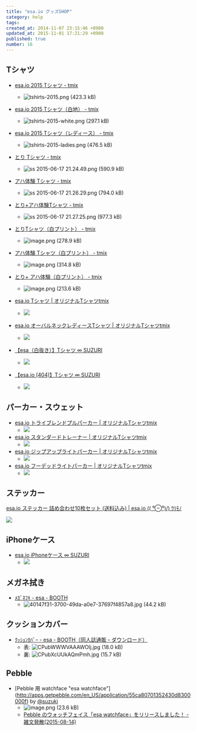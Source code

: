```yaml
---
title: "esa.io グッズSHOP"
category: help
tags: 
created_at: 2014-11-07 23:15:46 +0900
updated_at: 2015-11-01 17:21:29 +0900
published: true
number: 16
---
```


## Tシャツ

- [esa.io 2015 Tシャツ - tmix](http://tmix.jp/cart/detail?item_id=1855259)

    - ![tshirts-2015.png (423.3 kB)](https://img.esa.io/uploads/production/attachments/105/2015/06/14/2/ec4da0d0-a590-4ffd-a67f-99912468f1c5.png)


-   [esa.io 2015 Tシャツ（白地） - tmix](http://tmix.jp/cart/detail?item_id=1855097) 
  
    - ![tshirts-2015-white.png (297.1 kB)](https://img.esa.io/uploads/production/attachments/105/2015/06/14/2/37634ee9-5290-4add-9c3c-66add0d8a243.png)

- [esa.io 2015 Tシャツ（レディース） - tmix](http://tmix.jp/cart/detail?item_id=1855322)

    - ![tshirts-2015-ladies.png (476.5 kB)](https://img.esa.io/uploads/production/attachments/105/2015/06/14/2/f990f539-98cb-41de-9567-12cff60e77d4.png)

- [とり Tシャツ - tmix](http://tmix.jp/cart/detail?item_id=1871452)
    - ![ss 2015-06-17 21.24.49.png (590.9 kB)](https://img.esa.io/uploads/production/attachments/105/2015/06/17/1/3f17beb2-7379-406b-8f16-ee3ab4969c50.png)
- [アハ体験 Tシャツ - tmix](http://tmix.jp/cart/detail?item_id=1871700)
    - ![ss 2015-06-17 21.26.29.png (794.0 kB)](https://img.esa.io/uploads/production/attachments/105/2015/06/17/1/8b0daaa3-3ebb-4a91-b2e5-05b467c1ebf0.png)
- [とり+アハ体験Tシャツ - tmix](http://tmix.jp/cart/detail?item_id=1871681)
    - ![ss 2015-06-17 21.27.25.png (977.3 kB)](https://img.esa.io/uploads/production/attachments/105/2015/06/17/1/39bd340a-6fa9-472c-8814-9d182b94b637.png)
- [とりTシャツ（白プリント） - tmix](http://tmix.jp/cart/detail?item_id=1872376)
    - ![image.png (278.9 kB)](https://img.esa.io/uploads/production/attachments/105/2015/06/17/2/7180cb7c-7232-490b-bfd1-fc3b25363474.png)
- [アハ体験 Tシャツ（白プリント） - tmix](http://tmix.jp/cart/detail?item_id=1872451)
    - ![image.png (314.8 kB)](https://img.esa.io/uploads/production/attachments/105/2015/06/17/2/feb457e4-f1f3-45c7-9216-bf76520dc998.png)
- [とり+ アハ体験（白プリント） - tmix](http://tmix.jp/cart/detail?item_id=1872416)
    - ![image.png (213.6 kB)](https://img.esa.io/uploads/production/attachments/105/2015/06/17/2/75ad70ad-30d0-4070-9112-ff77fd592dd4.png)


- [esa.io Tシャツ | オリジナルTシャツtmix](http://tmix.jp/design/detail/1335991)
    - ![](http://img.tmix.jp/Cdx_inMt-OeGYLaKcKjIUfY6dn8=/resize/485x485/s3-ap-northeast-1.amazonaws.com/tmix-hon/resources/design/design_1335991/design_1335991_thumbnail_master_0.png?v=b3f25ad)

- [esa.io オーバルネックレディースTシャツ | オリジナルTシャツtmix](http://tmix.jp/design/detail/1336712)
    - ![](http://img.tmix.jp/t_q848xqrvb_Ism74CiEZ8eY8QA=/resize/485x485/s3-ap-northeast-1.amazonaws.com/tmix-hon/resources/design/design_1336712/design_1336712_thumbnail_master_0.png?v=39f44f4)

- [【esa（白抜き）】Tシャツ ∞ SUZURI](https://suzuri.jp/ken_c_lo/46480/t-shirt/s/sageblue)
    - ![](https://d1q9av5b648rmv.cloudfront.net/1530x1530/t-shirt/s/sageblue/46480/1401517591-2520x2992.png.jpg?h=268dd82c0569e5a022e8c472fd5296513eddeb13)

- [【esa.io (404)】Tシャツ ∞ SUZURI](https://suzuri.jp/ken_c_lo/78919/t-shirt/s/californiaorange)
    - ![](https://d1q9av5b648rmv.cloudfront.net/v3/1530x1530/t-shirt/s/californiaorange/78919/1407944347-2520x2992.png.jpg?h=04ea831c0c4be0997558cfd398cb4ae93997def9)

## パーカー・スウェット

- [esa.io トライブレンドプルパーカー | オリジナルTシャツtmix](http://tmix.jp/design/detail/1337045)
    - ![](http://img.tmix.jp/S5a11Tlm_ctohn6c4d4insk5vno=/resize/485x485/s3-ap-northeast-1.amazonaws.com/tmix-hon/resources/design/design_1337045/design_1337045_thumbnail_master_0.png?v=b1d154b)
- [esa.io スタンダードトレーナー | オリジナルTシャツtmix](http://tmix.jp/design/detail/1336683)
    - ![](http://img.tmix.jp/EPAt8uU0817SNnhVVYCbM32BRQI=/resize/485x485/s3-ap-northeast-1.amazonaws.com/tmix-hon/resources/design/design_1336683/design_1336683_thumbnail_master_0.png?v=b6570da)
- [esa.io ジップアップライトパーカー | オリジナルTシャツtmix](http://tmix.jp/design/detail/1336605)
    - ![](http://img.tmix.jp/S78bTPl0CMaLpHyXjdc_nQIXiu8=/resize/485x485/s3-ap-northeast-1.amazonaws.com/tmix-hon/resources/design/design_1336605/design_1336605_thumbnail_master_0.png?v=69a1c42)
- [esa.io フーデッドライトパーカー | オリジナルTシャツtmix](http://tmix.jp/design/detail/1336507)
    - ![](http://img.tmix.jp/w-9V79pEAvjR5UxBHpvQwIJHF2M=/resize/485x485/s3-ap-northeast-1.amazonaws.com/tmix-hon/resources/design/design_1336507/design_1336507_thumbnail_master_0.png?v=16867d1)

## ステッカー

[esa.io ステッカー 詰め合わせ10枚セット (送料込み) | esa.io (\( ⁰⊖⁰)/) ｳﾘﾓﾉ](https://esa-io.stores.jp/#!/items/54996a6a3cd482ace800038e)

[![](https://f.stores.jp/_files/esa-io/cae79fca24d5438b8e1b_460x460.jpeg)](https://f.stores.jp/_files/esa-io/cae79fca24d5438b8e1b.jpeg)

## iPhoneケース

- [esa.io iPhoneケース ∞ SUZURI](https://suzuri.jp/ken_c_lo/46476/smartphone-case/iphone5/white)
    - ![](https://d1q9av5b648rmv.cloudfront.net/1530x1530/smartphone-case/iphone5/white/46476/1401516750-1370x2394.png.jpg?h=73ba006f00ad877fa8c194263238a3ec4c06e4d7)

## メガネ拭き
- [ﾒｶﾞﾈﾌｷ - esa - BOOTH](https://esa.booth.pm/items/142603)
    - ![40147f31-3700-49da-a0e7-37697f4857a8.jpg (44.2 kB)](https://img.esa.io/uploads/production/attachments/105/2015/09/19/1/99511deb-fcd1-4174-b4e0-837d9a08732b.jpg)

## クッションカバー
- [ｸｯｼｮﾝｶﾊﾞｰ - esa - BOOTH（同人誌通販・ダウンロード）](https://esa.booth.pm/items/144851)
    - 表: ![CPubWWWVAAAWOlj.jpg (18.0 kB)](https://img.esa.io/uploads/production/attachments/105/2015/09/25/1/70155eee-bf80-4ae0-bd33-e69da6a8f666.jpg)
    - 裏: ![CPubXcUUkAQmPmh.jpg (15.7 kB)](https://img.esa.io/uploads/production/attachments/105/2015/09/25/1/2e874f4d-780f-4527-b426-c2db58cce06a.jpg)



## Pebble

- [Pebble 用 watchface "esa watchface"] (http://apps.getpebble.com/en_US/application/55ca80701352430d8300000f)  by [@suzuki](https://twitter.com/suzuki)
    -  ![image.png (23.6 kB)](https://img.esa.io/uploads/production/attachments/105/2015/08/14/2/b1e4e2c4-d617-4458-9de0-fe8191b048a9.png)
    - [Pebble のウォッチフェイス「esa watchface」をリリースしました！ - 雑文発散(2015-08-14)](http://suzuki.tdiary.net/20150814.html)
